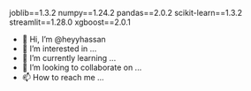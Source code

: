 joblib==1.3.2
numpy==1.24.2
pandas==2.0.2
scikit-learn==1.3.2
streamlit==1.28.0
xgboost==2.0.1
- 👋 Hi, I’m @heyyhassan
- 👀 I’m interested in ...
- 🌱 I’m currently learning ...
- 💞️ I’m looking to collaborate on ...
- 📫 How to reach me ...

<!---
heyyhassan/heyyhassan is a ✨ special ✨ repository because its `README.md` (this file) appears on your GitHub profile.
You can click the Preview link to take a look at your changes.
--->
